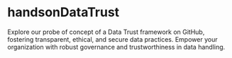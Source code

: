 # handsonDataTrust
Explore our probe of concept of a Data Trust framework on GitHub, fostering transparent, ethical, and secure data practices. Empower your organization with robust governance and trustworthiness in data handling.
